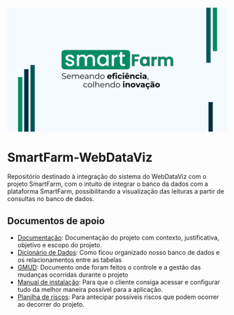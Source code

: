 <p align="center">
  <img src="App/public/Img/Banner SmartFarm.png"/>
</p>

# SmartFarm-WebDataViz
Repositório destinado à integração do sistema do WebDataViz com o projeto SmartFarm, com o intuito de integrar o banco da dados com a plataforma SmartFarm, possibilitando a visualização das leituras a partir de consultas no banco de dados.

<h2>Documentos de apoio</h2>

- [Documentação](DocumentaçãoSmartFarm(SPRINT02).pdf): Documentação do projeto com contexto, justificativa, objetivo e escopo do projeto.
- [Dicionário de Dados](https://bandteccom-my.sharepoint.com/:x:/g/personal/guilherme_siqueira_sptech_school/EXIhn4K7zodBsqN0cHZMtUwBvpy5_0JJYluz9GtqdoCIVA?e=YcNzv1): Como ficou organizado nosso banco de dados e os relacionamentos entre as tabelas
- [GMUD](https://bandteccom-my.sharepoint.com/:x:/g/personal/guilherme_siqueira_sptech_school/Ee9ifpjRK85ArrubBb_Wb_cBWcgXxBBHgbQ5g6IS9RouRw?e=g8pd85): Documento onde foram feitos o controle e a gestão das mudanças ocorridas durante o projeto
- [Manual de instalação](https://bandteccom-my.sharepoint.com/personal/lucas_msilva_sptech_school/_layouts/15/onedrive.aspx?listurl=%2Fpersonal%2Fguilherme%5Fsiqueira%5Fsptech%5Fschool%2FDocuments&login_hint=lucas%2Emsilva%40sptech%2Eschool&id=%2Fpersonal%2Fguilherme%5Fsiqueira%5Fsptech%5Fschool%2FDocuments%2FPI%2FPROJETO%20%2D%20PI%20%28SPRINT%2002%20e%2003%29%2FManual%20de%20Instala%C3%A7%C3%A3o%2Epdf&parent=%2Fpersonal%2Fguilherme%5Fsiqueira%5Fsptech%5Fschool%2FDocuments%2FPI%2FPROJETO%20%2D%20PI%20%28SPRINT%2002%20e%2003%29&parentview=0): Para que o cliente consiga acessar e configurar tudo da melhor maneira possível para a aplicação.
- [Planilha de riscos](https://bandteccom-my.sharepoint.com/:x:/g/personal/guilherme_siqueira_sptech_school/ESGPk2ADGXZBnts4qQId5OYBb99k9cvczou6MCEJ8P63lQ?e=S1LSU2): Para antecipar possíveis riscos que podem ocorrer ao decorrer do projeto.
